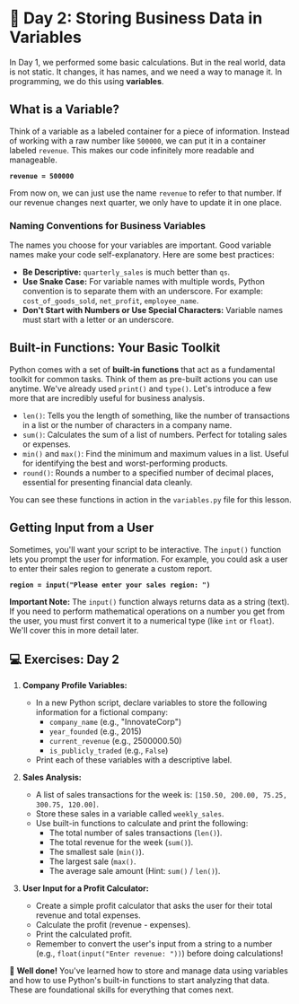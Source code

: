 # 📘 Day 2: Storing Business Data in Variables

In Day 1, we performed some basic calculations. But in the real world, data is not static. It changes, it has names, and we need a way to manage it. In programming, we do this using **variables**.

## What is a Variable?

Think of a variable as a labeled container for a piece of information. Instead of working with a raw number like `500000`, we can put it in a container labeled `revenue`. This makes our code infinitely more readable and manageable.

**`revenue = 500000`**

From now on, we can just use the name `revenue` to refer to that number. If our revenue changes next quarter, we only have to update it in one place.

### Naming Conventions for Business Variables

The names you choose for your variables are important. Good variable names make your code self-explanatory. Here are some best practices:

* **Be Descriptive:** `quarterly_sales` is much better than `qs`.
* **Use Snake Case:** For variable names with multiple words, Python convention is to separate them with an underscore. For example: `cost_of_goods_sold`, `net_profit`, `employee_name`.
* **Don't Start with Numbers or Use Special Characters:** Variable names must start with a letter or an underscore.

## Built-in Functions: Your Basic Toolkit

Python comes with a set of **built-in functions** that act as a fundamental toolkit for common tasks. Think of them as pre-built actions you can use anytime. We've already used `print()` and `type()`. Let's introduce a few more that are incredibly useful for business analysis.

* `len()`: Tells you the length of something, like the number of transactions in a list or the number of characters in a company name.
* `sum()`: Calculates the sum of a list of numbers. Perfect for totaling sales or expenses.
* `min()` and `max()`: Find the minimum and maximum values in a list. Useful for identifying the best and worst-performing products.
* `round()`: Rounds a number to a specified number of decimal places, essential for presenting financial data cleanly.

You can see these functions in action in the `variables.py` file for this lesson.

## Getting Input from a User

Sometimes, you'll want your script to be interactive. The `input()` function lets you prompt the user for information. For example, you could ask a user to enter their sales region to generate a custom report.

**`region = input("Please enter your sales region: ")`**

**Important Note:** The `input()` function always returns data as a string (text). If you need to perform mathematical operations on a number you get from the user, you must first convert it to a numerical type (like `int` or `float`). We'll cover this in more detail later.

## 💻 Exercises: Day 2

1. **Company Profile Variables:**
    * In a new Python script, declare variables to store the following information for a fictional company:
        * `company_name` (e.g., "InnovateCorp")
        * `year_founded` (e.g., 2015)
        * `current_revenue` (e.g., 2500000.50)
        * `is_publicly_traded` (e.g., `False`)
    * Print each of these variables with a descriptive label.

2. **Sales Analysis:**
    * A list of sales transactions for the week is: `[150.50, 200.00, 75.25, 300.75, 120.00]`.
    * Store these sales in a variable called `weekly_sales`.
    * Use built-in functions to calculate and print the following:
        * The total number of sales transactions (`len()`).
        * The total revenue for the week (`sum()`).
        * The smallest sale (`min()`).
        * The largest sale (`max()`.
        * The average sale amount (Hint: `sum()` / `len()`).

3. **User Input for a Profit Calculator:**
    * Create a simple profit calculator that asks the user for their total revenue and total expenses.
    * Calculate the profit (revenue - expenses).
    * Print the calculated profit.
    * Remember to convert the user's input from a string to a number (e.g., `float(input("Enter revenue: "))`) before doing calculations!

🎉 **Well done!** You've learned how to store and manage data using variables and how to use Python's built-in functions to start analyzing that data. These are foundational skills for everything that comes next.
